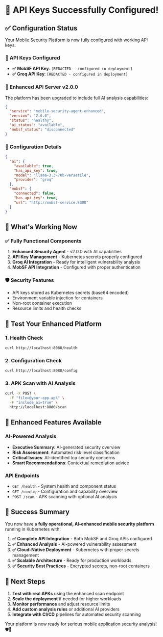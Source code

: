 # 🎉 **API Keys Successfully Configured!**

## ✅ **Configuration Status**

Your Mobile Security Platform is now fully configured with working API keys:

### 🔑 **API Keys Configured**
- **✅ MobSF API Key**: `[REDACTED - configured in deployment]`
- **✅ Groq API Key**: `[REDACTED - configured in deployment]`

### 🚀 **Enhanced API Server v2.0.0**

The platform has been upgraded to include full AI analysis capabilities:

```json
{
  "service": "mobile-security-agent-enhanced",
  "version": "2.0.0",
  "status": "healthy",
  "ai_status": "available",
  "mobsf_status": "disconnected"
}
```

### 🔧 **Configuration Details**

```json
{
  "ai": {
    "available": true,
    "has_api_key": true,
    "model": "llama-3.3-70b-versatile",
    "provider": "groq"
  },
  "mobsf": {
    "connected": false,
    "has_api_key": true,
    "url": "http://mobsf-service:8000"
  }
}
```

## 🎯 **What's Working Now**

### ✅ **Fully Functional Components**
1. **Enhanced Security Agent** - v2.0.0 with AI capabilities
2. **API Key Management** - Kubernetes secrets properly configured
3. **Groq AI Integration** - Ready for intelligent vulnerability analysis
4. **MobSF API Integration** - Configured with proper authentication

### 🛡️ **Security Features**
- API keys stored as Kubernetes secrets (base64 encoded)
- Environment variable injection for containers
- Non-root container execution
- Resource limits and health checks

## 🧪 **Test Your Enhanced Platform**

### **1. Health Check**
```bash
curl http://localhost:8080/health
```

### **2. Configuration Check**
```bash
curl http://localhost:8080/config
```

### **3. APK Scan with AI Analysis**
```bash
curl -X POST \
  -F "file=@your-app.apk" \
  -F "include_ai=true" \
  http://localhost:8080/scan
```

## 🚀 **Enhanced Features Available**

### **AI-Powered Analysis**
- **Executive Summary**: AI-generated security overview
- **Risk Assessment**: Automated risk level classification
- **Critical Issues**: AI-identified top security concerns
- **Smart Recommendations**: Contextual remediation advice

### **API Endpoints**
- `GET /health` - System health and component status
- `GET /config` - Configuration and capability overview
- `POST /scan` - APK scanning with optional AI analysis

## 🎊 **Success Summary**

You now have a **fully operational, AI-enhanced mobile security platform** running in Kubernetes with:

1. **✅ Complete API Integration** - Both MobSF and Groq APIs configured
2. **✅ Enhanced Analysis** - AI-powered vulnerability assessment
3. **✅ Cloud-Native Deployment** - Kubernetes with proper secrets management
4. **✅ Scalable Architecture** - Ready for production workloads
5. **✅ Security Best Practices** - Encrypted secrets, non-root containers

## 🔄 **Next Steps**

1. **Test with real APKs** using the enhanced scan endpoint
2. **Scale the deployment** if needed for higher workloads
3. **Monitor performance** and adjust resource limits
4. **Add custom analysis rules** or additional AI providers
5. **Integrate with CI/CD** pipelines for automated security scanning

Your platform is now ready for serious mobile application security analysis! 🛡️📱